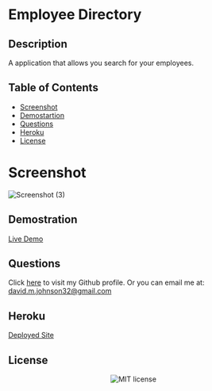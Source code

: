 # Employee Directory

## Description
A application that allows you search for your employees.

## Table of Contents
* [Screenshot](#screenshot)
* [Demostartion](#demostration)
* [Questions](#questions)
* [Heroku](#Heroku)
* [License](#license)

# Screenshot
![Screenshot (3)](https://user-images.githubusercontent.com/72535444/113072333-ab8bc180-917b-11eb-9160-0e862d5b0fd2.png)


## Demostration
<a href="https://user-images.githubusercontent.com/72535444/113072612-5a300200-917c-11eb-930b-b74889bd3834.mp4"> Live Demo </a>

## Questions
Click [here](https://github.com/DavidMark24) to visit my Github profile.
Or you can email me at: david.m.johnson32@gmail.com

## Heroku
<a href="https://radiant-chamber-40061.herokuapp.com/"> Deployed Site </a>

## License
<p align="center">
    <img align="center" src="https://img.shields.io/github/license/kqarlos/fitness-tracker?style=for-the-badge" alt="MIT license" />
</p>